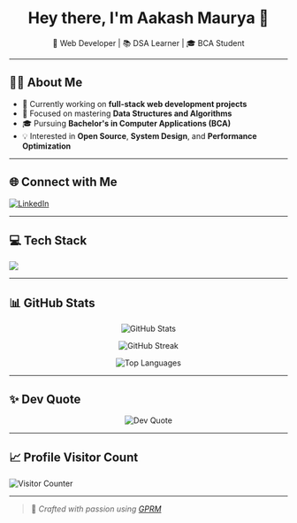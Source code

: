 <h1 align="center">Hey there, I'm Aakash Maurya 👋</h1>
<p align="center">🚀 Web Developer | 📚 DSA Learner | 🎓 BCA Student</p>

---

## 🧑‍💻 About Me
- 🔭 Currently working on **full-stack web development projects**
- 🌱 Focused on mastering **Data Structures and Algorithms**
- 🎓 Pursuing **Bachelor's in Computer Applications (BCA)**
- 💡 Interested in **Open Source**, **System Design**, and **Performance Optimization**

---

## 🌐 Connect with Me
<p align="left">
  <a href="https://www.linkedin.com/in/aakash-maurya-b18152326/" target="_blank">
    <img src="https://img.shields.io/badge/LinkedIn-0A66C2?style=for-the-badge&logo=linkedin&logoColor=white" alt="LinkedIn"/>
  </a>
</p>

---

## 💻 Tech Stack
<p align="left">
  <img src="https://skillicons.dev/icons?i=html,css,tailwind,js,react,nodejs,express,mongodb,mysql,git,github,java,python" />
</p>

---

## 📊 GitHub Stats
<p align="center">
  <img src="https://github-readme-stats.vercel.app/api?username=Aakash17x08&show_icons=true&theme=radical&hide_border=false" alt="GitHub Stats" />
</p>
<p align="center">
  <img src="https://github-readme-streak-stats.herokuapp.com/?user=Aakash17x08&theme=radical&hide_border=false" alt="GitHub Streak" />
</p>
<p align="center">
  <img src="https://github-readme-stats.vercel.app/api/top-langs/?username=Aakash17x08&layout=compact&theme=radical&hide_border=false" alt="Top Languages" />
</p>

---

## ✨ Dev Quote
<p align="center">
  <img src="https://quotes-github-readme.vercel.app/api?type=horizontal&theme=radical" alt="Dev Quote" />
</p>

---

## 📈 Profile Visitor Count
<p align="left">
  <img src="https://visitcount.itsvg.in/api?id=Aakash17x08&label=Profile%20Views&color=0&icon=5&pretty=true" alt="Visitor Counter" />
</p>

---

> 🔧 *Crafted with passion using [GPRM](https://gprm.itsvg.in)*  
